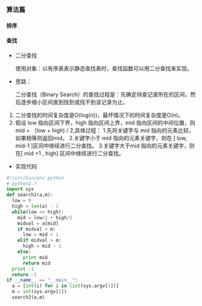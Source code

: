 ### 算法篇

#### 排序

#### 查找
- 二分查找

   使用对象：以有序表表示静态查找表时，查找函数可以用二分查找来实现。

- 思路：

   二分查找（Binary Search）的查找过程是：先确定待查记录所在的区间，然后逐步缩小区间直到找到或找不到该记录为止。
1. 二分查找的时间复杂度是O(log(n))，最坏情况下的时间复杂度是O(n)。
2. 假设 low 指向区间下界，high 指向区间上界，mid 指向区间的中间位置，则 mid  = （low + high) / 2,具体过程：
  1.先将关键字与 mid 指向的元素比较，如果相等则返回mid。
  2.关键字小于 mid 指向的元素关键字，则在 [ low,  mid-1 ]区间中继续进行二分查找。
  3.关键字大于mid 指向的元素关键字，则在[ mid +1 , high] 区间中继续进行二分查找。
- 实现代码
```python
#!/usr/bin/env python
# python2.7
import sys
def search2(a,m):
  low = 0
  high = len(a) - 1
  while(low <= high):
    mid = low/2 + high/2
    midval = a[mid]
    if midval < m:
      low = mid + 1
    elif midval > m:
      high = mid - 1
    else:
      print mid
      return mid
  print -1
  return -1
if __name__ == "__main__":
  a = [int(i) for i in list(sys.argv[1])]
  m = int(sys.argv[2])
  search2(a,m)
```
